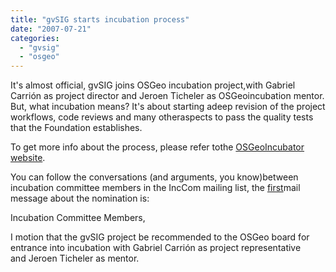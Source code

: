 ```yaml
---
title: "gvSIG starts incubation process"
date: "2007-07-21"
categories: 
  - "gvsig"
  - "osgeo"
---
```


It's almost official, gvSIG joins OSGeo incubation project,with Gabriel Carrión as project director and Jeroen Ticheler as OSGeoincubation mentor. But, what incubation means? It's about starting adeep revision of the project workflows, code reviews and many otheraspects to pass the quality tests that the Foundation establishes.

To get more info about the process, please refer tothe [OSGeoIncubator website](http://www.osgeo.org/incubator).

You can follow the conversations (and arguments, you know)between incubation committee members in the IncCom mailing list, the [first](http://lists.osgeo.org/pipermail/incubator/2007-July/000687.html)mail message about the nomination is:

Incubation Committee Members,  
  
I motion that the gvSIG project be recommended to the OSGeo board for  
entrance into incubation with Gabriel Carrión as project representative  
and Jeroen Ticheler as mentor.
